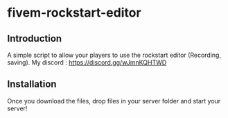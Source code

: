 # fivem-rockstart-editor

## Introduction

A simple script to allow your players to use the rockstart editor (Recording, saving).
My discord : https://discord.gg/wJmnKQHTWD

## Installation

Once you download the files, drop files in your server folder and start your server!
